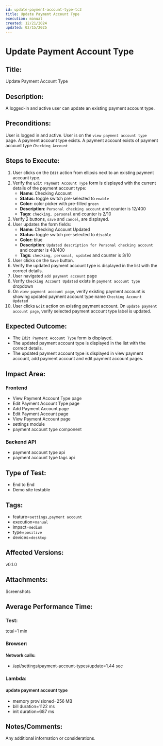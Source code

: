 ```yaml
---
id: update-payment-account-type-tc3
title: Update Payment Account Type
execution: manual
created: 12/21/2024
updated: 02/15/2025
---
```


# Update Payment Account Type

## Title:

Update Payment Account Type

## Description:

A logged-in and active user can update an existing payment account type.

## Preconditions:

User is logged in and active. User is on the `view payment account type` page. A payment account type exists. A payment account exists of payment account type `Checking Account`

## Steps to Execute:

1. User clicks on the `Edit` action from ellipsis next to an existing payment account type.
2. Verify the `Edit Payment Account Type` form is displayed with the current details of the payment account type:
   - **Name:** Checking Account
   - **Status:** toggle switch pre-selected to `enable`
   - **Color:** color picker with pre-filled `green`
   - **Description:** `Personal checking account` and counter is 12/400
   - **Tags:** `checking, personal` and counter is 2/10
3. Verify 2 buttons, `save` and `cancel`, are displayed.
4. User updates the form fields:
   - **Name:** Checking Account Updated
   - **Status:** toggle switch pre-selected to `disable`
   - **Color:** blue
   - **Description:** `Updated description for Personal checking account` and counter is 48/400
   - **Tags:** `checking, personal, updated` and counter is 3/10
5. User clicks on the `Save` button.
6. Verify the updated payment account type is displayed in the list with the correct details.
7. User navigated `add payment account` page
8. Verify `Checking Account Updated` exists in `payment account type` dropdown
9. On `view payment account page`, verify existing payment account is showing updated payment account type name `Checking Account Updated`
10. User clicks `Edit` action on existing payment account. On `update payment account page`, verify selected payment account type label is updated.

## Expected Outcome:

- The `Edit Payment Account Type` form is displayed.
- The updated payment account type is displayed in the list with the correct details.
- The updated payment account type is displayed in view payment account, add payment account and edit payment account pages.

## Impact Area:

### Frontend

- View Payment Account Type page
- Edit Payment Account Type page
- Add Payment Account page
- Edit Payment Account page
- View Payment Account page
- settings module
- payment account type component

### Backend API

- payment account type api
- payment account type tags api

## Type of Test:

- End to End
- Demo site testable

## Tags:

- feature=`settings,payment account`
- execution=`manual`
- impact=`medium`
- type=`positive`
- devices=`desktop`

## Affected Versions:

v0.1.0

## Attachments:

Screenshots

## Average Performance Time:

### Test:

total=1 min

### Browser:

#### Network calls:

- /api/settings/payment-account-types/update=1.44 sec

### Lambda:

#### update payment account type

- memory provisioned=256 MB
- bill duration=1122 ms
- init duration=687 ms

## Notes/Comments:

Any additional information or considerations.
